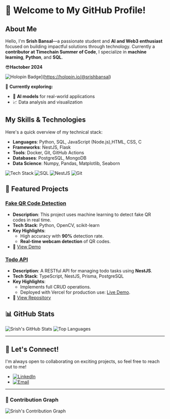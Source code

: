 # 👋 Welcome to My GitHub Profile!

## About Me
Hello, I'm **Srish Bansal**—a passionate student and **AI and Web3 enthusiast** focused on building impactful solutions through technology. Currently a **contributor at Timechain Summer of Code**, I specialize in **machine learning**, **Python**, and **SQL**.

😎**Hactober 2024**

![Holopin Badge](https://holopin.me/srishbansal)](https://holopin.io/@srishbansal)

🚀 **Currently exploring:**  
- 🧠 **AI models** for real-world applications  
- 📈 Data analysis and visualization  

## My Skills & Technologies
Here's a quick overview of my technical stack:

- **Languages**: Python, SQL, JavaScript (Node.js),HTML, CSS, C
- **Frameworks**: NestJS, Flask
- **Tools**: Docker, Git, GitHub Actions
- **Databases**: PostgreSQL, MongoDB
- **Data Science**: Numpy, Pandas, Matplotlib, Seaborn

![Tech Stack](https://img.shields.io/badge/Python-3776AB?style=flat-square&logo=python&logoColor=white)
![SQL](https://img.shields.io/badge/SQL-336791?style=flat-square&logo=postgresql&logoColor=white)
![NestJS](https://img.shields.io/badge/NestJS-E0234E?style=flat-square&logo=nestjs&logoColor=white)
![Git](https://img.shields.io/badge/Git-F05032?style=flat-square&logo=git&logoColor=white)

## 🌟 Featured Projects

### [Fake QR Code Detection](https://github.com/SrishBansal/Fake_QR_Code_Detection)
- **Description**: This project uses machine learning to detect fake QR codes in real time.
- **Tech Stack**: Python, OpenCV, scikit-learn
- **Key Highlights**:
  - High accuracy with **90%** detection rate.
  - **Real-time webcam detection** of QR codes.
- 🚀 [View Demo](https://example.com)

### [Todo API](https://github.com/SrishBansal/Todo)
- **Description**: A RESTful API for managing todo tasks using **NestJS**.
- **Tech Stack**: TypeScript, NestJS, Prisma, PostgreSQL
- **Key Highlights**:
  - Implements full CRUD operations.
  - Deployed with Vercel for production use: [Live Demo](https://todo-restapi-nestjs.vercel.app).
- 🚀 [View Repository](https://github.com/SrishBansal/Todo)

## 📊 GitHub Stats
![Srish's GitHub Stats](https://github-readme-stats.vercel.app/api?username=SrishBansal&show_icons=true&theme=radical)
![Top Languages](https://github-readme-stats.vercel.app/api/top-langs/?username=SrishBansal&layout=compact&theme=radical)

---

## 🤝 Let's Connect!

I'm always open to collaborating on exciting projects, so feel free to reach out to me!

- [![LinkedIn](https://img.shields.io/badge/LinkedIn-Srish%20Bansal-blue?style=flat-square&logo=linkedin)](https://linkedin.com/in/srishbansal)
- [![Email](https://img.shields.io/badge/Email-srishbansal%40gmail.com-red?style=flat-square&logo=gmail)](mailto:besrish.work@gmail.com)

---

### 🚀 Contribution Graph
![Srish's Contribution Graph](https://activity-graph.herokuapp.com/graph?username=SrishBansal&bg_color=000000&color=00FF00&line=00FF00&point=FFFFFF&area=true&area_color=00FF00)



